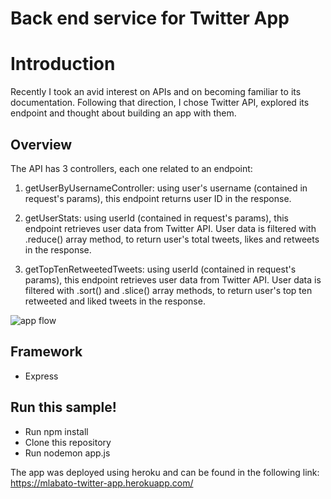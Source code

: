 # Back end service for Twitter App 

# Introduction
Recently I took an avid interest on APIs and on becoming familiar to its documentation. Following that direction, I chose Twitter API, explored its endpoint and thought about building an app with them.

## Overview
The API has 3 controllers, each one related to an endpoint:  

1) getUserByUsernameController: using user's username (contained in request's params), this endpoint returns user ID in the response.

2) getUserStats: using userId (contained in request's params), this endpoint retrieves user data from Twitter API. User data is filtered with .reduce() array method, to return user's total tweets, likes and retweets in the response.

3) getTopTenRetweetedTweets: using userId (contained in request's params), this endpoint retrieves user data from Twitter API. User data is filtered with .sort() and .slice() array methods, to return user's top ten retweeted and liked tweets in the response.

![app flow](https://cms-assets.tutsplus.com/cdn-cgi/image/width=562/uploads/users/317/posts/22192/image/streaming-intro-1_1.png)


## Framework
- Express

## Run this sample!
- Run npm install
- Clone this repository
- Run nodemon app.js

The app was deployed using heroku and can be found in the following link:  
https://mlabato-twitter-app.herokuapp.com/

